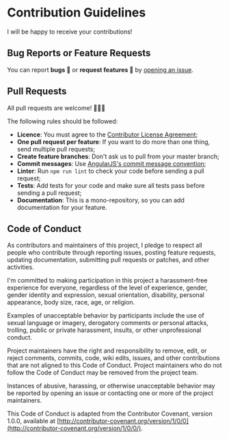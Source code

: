 # Contribution Guidelines

I will be happy to receive your contributions!


## Bug Reports or Feature Requests

You can report **bugs 🐞** or **request features 🤲** by [opening an issue](https://github.com/fabienvauchelles/scrapoxy/issues).


## Pull Requests

All pull requests are welcome! 👋👋👋

The following rules should be followed:
- **Licence**: You must agree to the [Contributor License Agreement](licence.md);
- **One pull request per feature**: If you want to do more than one thing, send multiple pull requests;
- **Create feature branches**: Don't ask us to pull from your master branch;
- **Commit messages**: Use [AngularJS's commit message convention](https://github.com/angular/angular/blob/main/CONTRIBUTING.md#commit);
- **Linter**: Run `npm run lint` to check your code before sending a pull request;
- **Tests**: Add tests for your code and make sure all tests pass before sending a pull request;
- **Documentation**: This is a mono-repository, so you can add documentation for your feature.


## Code of Conduct

As contributors and maintainers of this project, I pledge to respect all people who contribute through reporting issues,
posting feature requests, updating documentation, submitting pull requests or patches, and other activities.

I'm committed to making participation in this project a harassment-free experience for everyone,
regardless of the level of experience, gender, gender identity and expression, sexual orientation, disability, personal appearance, body size, race, age, or religion.

Examples of unacceptable behavior by participants include the use of sexual language or imagery,
derogatory comments or personal attacks, trolling, public or private harassment, insults, or other unprofessional conduct.

Project maintainers have the right and responsibility to remove, edit, or reject comments, commits, code, wiki edits, issues,
and other contributions that are not aligned to this Code of Conduct. 
Project maintainers who do not follow the Code of Conduct may be removed from the project team.

Instances of abusive, harassing, or otherwise unacceptable behavior may be reported by opening an issue or contacting one
or more of the project maintainers.

This Code of Conduct is adapted from the Contributor Covenant, version 1.0.0, 
available at [http://contributor-covenant.org/version/1/0/0](http://contributor-covenant.org/version/1/0/0/).

